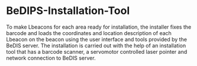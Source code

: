 # BeDIPS-Installation-Tool
To make Lbeacons for each area ready for installation, the installer fixes the barcode and loads the coordinates and location description of each Lbeacon on the beacon using the user interface and tools provided by the BeDIS server. The installation is carried out with the help of an installation tool that has a barcode scanner, a servomotor controlled laser pointer and network connection to BeDIS server.
